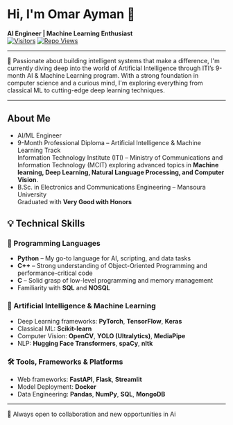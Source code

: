 # Hi, I'm Omar Ayman 👋  
**AI Engineer | Machine Learning Enthusiast**  
[![Visitors](https://komarev.com/ghpvc/?username=OmarrAymann)](https://github.com/OmarrAymann)
[![Repo Views](https://komarev.com/ghpvc/?username=OmarAyman&repo=ai-career-assistant)](https://github.com/OmarAyman/ai-career-assistant)

---

🚀 Passionate about building intelligent systems that make a difference, I'm currently diving deep into the world of Artificial Intelligence through ITI’s 9-month AI & Machine Learning program. With a strong foundation in computer science and a curious mind, I'm exploring everything from classical ML to cutting-edge deep learning techniques.

---

## About Me

- AI/ML Engineer  
- 9-Month Professional Diploma – Artificial Intelligence & Machine Learning Track  
  Information Technology Institute (ITI) – Ministry of Communications and Information Technology (MCIT)
  exploring advanced topics in **Machine learning, Deep Learning, Natural Language Processing, and Computer Vision**.
- B.Sc. in Electronics and Communications Engineering – Mansoura University  
 Graduated with **Very Good with Honors**



## 💡 Technical Skills

### 🧾 Programming Languages
- **Python** – My go-to language for AI, scripting, and data tasks  
- **C++** – Strong understanding of Object-Oriented Programming and performance-critical code  
- **C** – Solid grasp of low-level programming and memory management  
- Familiarity with **SQL** and **NOSQL**

### 🤖 Artificial Intelligence & Machine Learning
- Deep Learning frameworks: **PyTorch**, **TensorFlow**, **Keras**
- Classical ML: **Scikit-learn**
- Computer Vision: **OpenCV**, **YOLO (Ultralytics)**, **MediaPipe**
- NLP: **Hugging Face Transformers**, **spaCy**, **nltk**

### 🛠️ Tools, Frameworks & Platforms
- Web frameworks: **FastAPI**, **Flask**, **Streamlit**
- Model Deployment: **Docker**
- Data Engineering: **Pandas**, **NumPy**, **SQL**, **MongoDB**

---

🚀 Always open to collaboration and new opportunities in Ai
